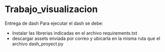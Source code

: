 # Trabajo_visualizacion
Entrega de dash
Para ejecutar el dash se debe:
- Instalar las librerias indicadas en el archivo requirements.txt
- descargar assets enviada por correo y ubicarla en la misma ruta que el archivo dash_proyect.py
